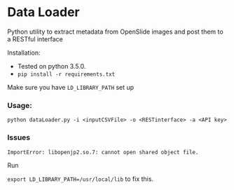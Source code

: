 # Data Loader

Python utility to extract metadata from OpenSlide images and post them to a RESTful interface

Installation:
* Tested on python 3.5.0.
* `pip install -r requirements.txt`

Make sure you have `LD_LIBRARY_PATH` set up 

### Usage:
`python dataLoader.py -i <inputCSVFile> -o <RESTinterface> -a <API key>`


### Issues
`ImportError: libopenjp2.so.7: cannot open shared object file.`

Run

`export LD_LIBRARY_PATH=/usr/local/lib`
to fix this.

